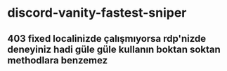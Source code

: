 # discord-vanity-fastest-sniper
403 fixed localinizde çalışmıyorsa rdp'nizde deneyiniz hadi güle güle kullanın boktan soktan methodlara benzemez
--------------------------------------------------------------------------------------------
